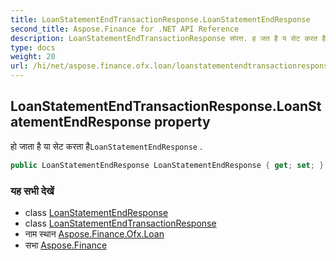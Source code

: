 ```yaml
---
title: LoanStatementEndTransactionResponse.LoanStatementEndResponse
second_title: Aspose.Finance for .NET API Reference
description: LoanStatementEndTransactionResponse संपत्त. ह जत है य सेट करत हैLoanStatementEndResponse .
type: docs
weight: 20
url: /hi/net/aspose.finance.ofx.loan/loanstatementendtransactionresponse/loanstatementendresponse/
---
```

## LoanStatementEndTransactionResponse.LoanStatementEndResponse property

हो जाता है या सेट करता है`LoanStatementEndResponse` .

```csharp
public LoanStatementEndResponse LoanStatementEndResponse { get; set; }
```

### यह सभी देखें

* class [LoanStatementEndResponse](../../loanstatementendresponse/)
* class [LoanStatementEndTransactionResponse](../)
* नाम स्थान [Aspose.Finance.Ofx.Loan](../../loanstatementendtransactionresponse/)
* सभा [Aspose.Finance](../../../)


